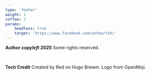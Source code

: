 ```yaml
---
type: 'footer'
weight: 1
coffee: 2
params:
    headless: true
    target: 'https://www.facebook.com/atheartoh/'
---
```


**Author <i class="icon">copyleft</i> 2025**
Some rights reserved.

<br>

**Tech Credit**
Created by Red on Hugo Brewm. Logo from OpenMoji. 